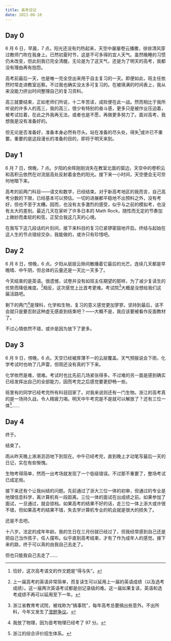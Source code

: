 ```yaml
---
title: 高考日记
date: 2021-06-10
---
```


## Day 0

<!-- more: -->

6 月 6 日，早晨，7 点。阳光还没有灼热起来，天空中屡屡卷云播撒，徐徐清风穿过教师门吹在我身上。已然初夏时节，这是不可多得的宜人天气。虽然晚睡的习惯仍未改变，但此刻我已完全清醒。无论是为了这天气，还是为了明天的高考，我都没有理由再有抱怨。

<!-- more -->

高考前最后一天，也是唯一完全空出来用于自主复习的一天。即便如此，班主任依然时常走进教室巡察。不过我也确实没太多可复习的。在被填满的时间表上，我从来没能力挤出时间整理自己的复习资料。

高三就要结束，正如老师们所说，十二年苦读，成败便在此一战。然而相比于我所听说的许多人的高三，我的高三，很少有特别的奋斗感，更多只是被作业压迫着，被考试拉着，在此之外我再无法，或者也是不愿，再做更多努力了。面对高考，我想我是没有准备好的。

但无论是否准备好，准备本身必然有尽头。站在准备的尽头处，得失[^1]或许已不重要。重要的是这段漫长的准备的目的，即将于明天来到。

[^1]: 恰好，这次高考语文的作文题是“得与失”。

## Day 1

6 月 7 日，傍晚，7 点。夕阳的余晖刚刚消失在教室北面的窗边，天空中的卷积云和高积云依然在对流层高处反射着金色的阳光。接下来一小时间，天空便会无可奈何地暗下来。

高考的前两门科目——语文和数学，已经结束。对于新高考地区的我而言，自己高考分数的下限，已经基本可以预估。一切的进展都平稳地不出预料之外，没有考好，但也不至于太糟。因而，也没有太多激烈的感受，似乎与之前的模拟考，也没有太大的差别。最近几天在家听了许多日本的 Math Rock，随性而无定的节奏加上微妙而柔软的和弦，正契合我这几天的心境。

在我写下这几段话的片刻间，接下来科目的复习已紧锣密鼓地开启。终结与起始在这人生的节点错综交杂，我能做的，或许只有珍惜吧。

## Day 2

6 月 8 日，傍晚，6 点。夕阳从层层云隙间散播着它最后的光芒。连续几天都是早晚晴、中午阴，但总体的云量还是一天比一天多了。

今天结束的是英语。很遗憾，试卷并没有如班主任期望的那样，为了减少复读生的优势而降低难度。[^2]相反，这次感觉上比首考更难。考试院[^3]大概是没想给我们这届活路吧。

剩下的两门[^4]是理科，化学和生物，复习的意义感觉更加寥寥。坚持到最后，该不会就只是要忍耐这种虚无感直到结束吧？——大概不是，我应该要被看作反面教材了。

不过心情依然不错，或许是因为放下了更多。

[^2]: 上一届高考的英语非常简单，而复读生可以延用上一届的英语成绩（以及选考成绩）。这一届两次英语考试都是创记录级的难。这一届如果复读，英语和选考成绩不再可以延用至下一年。
[^3]: 浙江省教育考试院，被戏称为“搞事院”，每年高考总要搞出些意外。不出所料，今年又发生了[泄题争议](https://www.zhihu.com/question/463966111)。
[^4]: 我放了物理，因为首考物理已经考了 97 分。

## Day 3

6 月 9 日，傍晚，6 点。天空已经被厚薄不一的云层覆盖。天气预报说会下雨，化学考试时也响了几声雷，但雨还没有真的下下来。

化学依然是难，很难。考试时也比先前几场紧张得多。不过难的另一面是感到确实已经发挥出自己的全部能力，因而考完之后感觉要更舒畅一些。

班里有的同学已经考完所有科目回家了。对我来说则还有一门生物。浙江的高考真的是一场持久战，令人精疲力竭。明天中午考完是不是就可以解放了？还有三位一体[^5]……

[^5]: 浙江的综合评价招生体系。

## Day 4

终于。

结束了。

雨从昨天晚上淅淅沥沥地下到现在。中午已经考完，直到晚上才动笔写最后一天的日记，实在有些惭愧。

生物考得简单，然而一出考场就发现了一个低级错误。不过那不重要了，整场考试已成定局。

接下来还有个让我纠结的问题。先前通过了浙大三位一体的初审，但通过的专业是地理信息科学，离计算机有一段距离。三位一体的面试在出成绩之前。如果参加了面试，一旦通过，就会锁档。如果高考的结果不好的话，走三位一体上浙大或许很不错，但如果高考的结果不错，失去学计算机专业的机会就是很大的损失了。

还是不去吧。

十八岁。法定的成年年龄。我的生日在三月份就已经过了，但我经常感到自己还是把自己当作孩子，任人摆布。似乎直到高考结束，才有了作为成年人的感觉。接下来的路，终于可以真的由我自己去走了。

但也只能我自己去走了……
